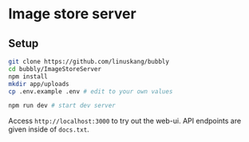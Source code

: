 # Image store server

## Setup

```bash
git clone https://github.com/linuskang/bubbly
cd bubbly/ImageStoreServer
npm install
mkdir app/uploads
cp .env.example .env # edit to your own values

npm run dev # start dev server
```

Access ``http://localhost:3000`` to try out the web-ui. API endpoints are given inside of ``docs.txt``.
